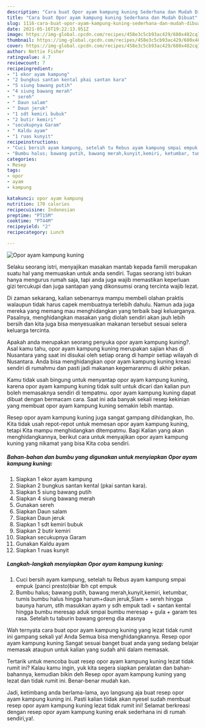 ```yaml
---
description: "Cara buat Opor ayam kampung kuning Sederhana dan Mudah Dibuat"
title: "Cara buat Opor ayam kampung kuning Sederhana dan Mudah Dibuat"
slug: 1116-cara-buat-opor-ayam-kampung-kuning-sederhana-dan-mudah-dibuat
date: 2021-05-16T19:22:13.951Z
image: https://img-global.cpcdn.com/recipes/458e3c5cb93ac429/680x482cq70/opor-ayam-kampung-kuning-foto-resep-utama.jpg
thumbnail: https://img-global.cpcdn.com/recipes/458e3c5cb93ac429/680x482cq70/opor-ayam-kampung-kuning-foto-resep-utama.jpg
cover: https://img-global.cpcdn.com/recipes/458e3c5cb93ac429/680x482cq70/opor-ayam-kampung-kuning-foto-resep-utama.jpg
author: Nettie Fisher
ratingvalue: 4.7
reviewcount: 7
recipeingredient:
- "1 ekor ayam kampung"
- "2 bungkus santan kental pkai santan kara"
- "5 siung bawang putih"
- "4 siung bawang merah"
- " sereh"
- " Daun salam"
- " Daun jeruk"
- "1 sdt kemiri bubuk"
- "2 butir kemiri"
- "secukupnya Garam"
- " Kaldu ayam"
- "1 ruas kunyit"
recipeinstructions:
- "Cuci bersih ayam kampung, setelah tu Rebus ayam kampung smpai empuk (panci presto)biar lbh cpt empuk"
- "Bumbu halus; bawang putih, bawang merah,kunyit,kemiri, ketumbar, tumis bumbu halus hingga harum+daun jeruk,Slam + sereh hingga baunya harum, stlh masukkan ayam y sdh empuk tadi + santan kental hingga bumbu meresap aduk smpai bumbu meresap + gula + garam tes rasa. Setelah tu taburin bawang goreng dia atasnya"
categories:
- Resep
tags:
- opor
- ayam
- kampung

katakunci: opor ayam kampung 
nutrition: 170 calories
recipecuisine: Indonesian
preptime: "PT15M"
cooktime: "PT44M"
recipeyield: "2"
recipecategory: Lunch

---
```



![Opor ayam kampung kuning](https://img-global.cpcdn.com/recipes/458e3c5cb93ac429/680x482cq70/opor-ayam-kampung-kuning-foto-resep-utama.jpg)

Selaku seorang istri, menyajikan masakan mantab kepada famili merupakan suatu hal yang memuaskan untuk anda sendiri. Tugas seorang istri bukan hanya mengurus rumah saja, tapi anda juga wajib memastikan keperluan gizi tercukupi dan juga santapan yang dikonsumsi orang tercinta wajib lezat.

Di zaman  sekarang, kalian sebenarnya mampu membeli olahan praktis walaupun tidak harus capek membuatnya terlebih dahulu. Namun ada juga mereka yang memang mau menghidangkan yang terbaik bagi keluarganya. Pasalnya, menghidangkan masakan yang diolah sendiri akan jauh lebih bersih dan kita juga bisa menyesuaikan makanan tersebut sesuai selera keluarga tercinta. 



Apakah anda merupakan seorang penyuka opor ayam kampung kuning?. Asal kamu tahu, opor ayam kampung kuning merupakan sajian khas di Nusantara yang saat ini disukai oleh setiap orang di hampir setiap wilayah di Nusantara. Anda bisa menghidangkan opor ayam kampung kuning kreasi sendiri di rumahmu dan pasti jadi makanan kegemaranmu di akhir pekan.

Kamu tidak usah bingung untuk menyantap opor ayam kampung kuning, karena opor ayam kampung kuning tidak sulit untuk dicari dan kalian pun boleh memasaknya sendiri di tempatmu. opor ayam kampung kuning dapat dibuat dengan bermacam cara. Saat ini ada banyak sekali resep kekinian yang membuat opor ayam kampung kuning semakin lebih mantap.

Resep opor ayam kampung kuning juga sangat gampang dihidangkan, lho. Kita tidak usah repot-repot untuk memesan opor ayam kampung kuning, tetapi Kita mampu menghidangkan ditempatmu. Bagi Kalian yang akan menghidangkannya, berikut cara untuk menyajikan opor ayam kampung kuning yang nikamat yang bisa Kita coba sendiri.

<!--inarticleads1-->

##### Bahan-bahan dan bumbu yang digunakan untuk menyiapkan Opor ayam kampung kuning:

1. Siapkan 1 ekor ayam kampung
1. Siapkan 2 bungkus santan kental (pkai santan kara).
1. Siapkan 5 siung bawang putih
1. Siapkan 4 siung bawang merah
1. Gunakan  sereh
1. Siapkan  Daun salam
1. Siapkan  Daun jeruk
1. Siapkan 1 sdt kemiri bubuk
1. Siapkan 2 butir kemiri
1. Siapkan secukupnya Garam
1. Gunakan  Kaldu ayam
1. Siapkan 1 ruas kunyit




<!--inarticleads2-->

##### Langkah-langkah menyiapkan Opor ayam kampung kuning:

1. Cuci bersih ayam kampung, setelah tu Rebus ayam kampung smpai empuk (panci presto)biar lbh cpt empuk
1. Bumbu halus; bawang putih, bawang merah,kunyit,kemiri, ketumbar, tumis bumbu halus hingga harum+daun jeruk,Slam + sereh hingga baunya harum, stlh masukkan ayam y sdh empuk tadi + santan kental hingga bumbu meresap aduk smpai bumbu meresap + gula + garam tes rasa. Setelah tu taburin bawang goreng dia atasnya




Wah ternyata cara buat opor ayam kampung kuning yang lezat tidak rumit ini gampang sekali ya! Anda Semua bisa menghidangkannya. Resep opor ayam kampung kuning Sangat sesuai banget buat anda yang sedang belajar memasak ataupun untuk kalian yang sudah ahli dalam memasak.

Tertarik untuk mencoba buat resep opor ayam kampung kuning lezat tidak rumit ini? Kalau kamu ingin, yuk kita segera siapkan peralatan dan bahan-bahannya, kemudian bikin deh Resep opor ayam kampung kuning yang lezat dan tidak rumit ini. Benar-benar mudah kan. 

Jadi, ketimbang anda berlama-lama, ayo langsung aja buat resep opor ayam kampung kuning ini. Pasti kalian tiidak akan nyesel sudah membuat resep opor ayam kampung kuning lezat tidak rumit ini! Selamat berkreasi dengan resep opor ayam kampung kuning enak sederhana ini di rumah sendiri,ya!.


